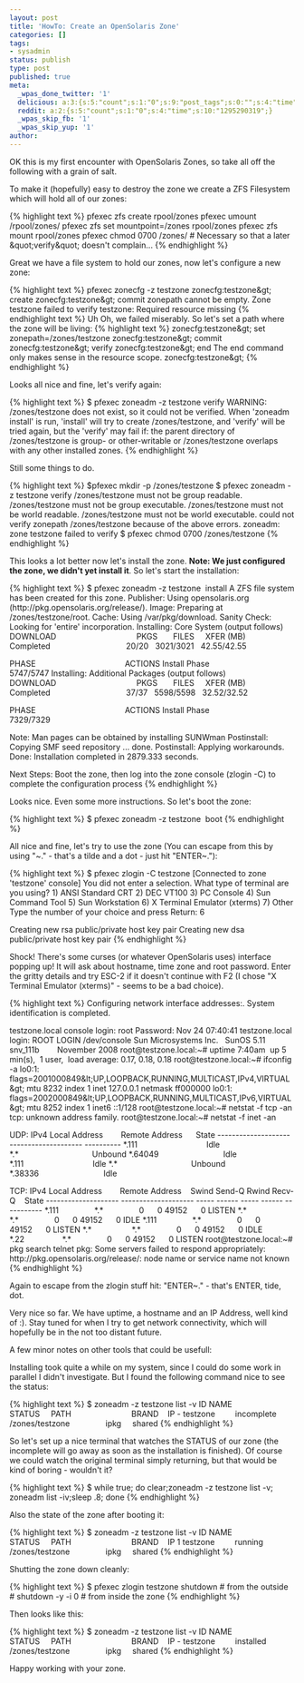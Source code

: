 ```yaml
---
layout: post
title: 'HowTo: Create an OpenSolaris Zone'
categories: []
tags:
- sysadmin
status: publish
type: post
published: true
meta:
  _wpas_done_twitter: '1'
  delicious: a:3:{s:5:"count";s:1:"0";s:9:"post_tags";s:0:"";s:4:"time";s:10:"1270824422";}
  reddit: a:2:{s:5:"count";s:1:"0";s:4:"time";s:10:"1295290319";}
  _wpas_skip_fb: '1'
  _wpas_skip_yup: '1'
author: 
---
```

<p>OK this is my first encounter with OpenSolaris Zones, so take all off the following with a grain of salt.</p>
<p>To make it (hopefully) easy to destroy the zone we create a ZFS Filesystem which will hold all of our zones:</p>
<p>{% highlight text %}
pfexec zfs create rpool/zones
pfexec umount /rpool/zones/
pfexec zfs set mountpoint=/zones rpool/zones
pfexec zfs mount rpool/zones
pfexec chmod 0700 /zones/ # Necessary so that a later &amp;quot;verify&amp;quot; doesn't complain...
{% endhighlight %}</p>
<p>Great we have a file system to hold our zones, now let's configure a new zone:</p>
<p>{% highlight text %}
pfexec zonecfg -z testzone
zonecfg:testzone&amp;gt; create
zonecfg:testzone&amp;gt; commit
zonepath cannot be empty.
Zone testzone failed to verify
testzone: Required resource missing
{% endhighlight text %}
Uh Oh, we failed miserably. So let's set a path where the zone will be living:
{% highlight text %}
zonecfg:testzone&amp;gt; set zonepath=/zones/testzone
zonecfg:testzone&amp;gt; commit
zonecfg:testzone&amp;gt; verify
zonecfg:testzone&amp;gt; end
The end command only makes sense in the resource scope.
zonecfg:testzone&amp;gt;
{% endhighlight %}</p>
<p>Looks all nice and fine, let's verify again:</p>
<p>{% highlight text %}
$ pfexec zoneadm -z testzone verify
WARNING: /zones/testzone does not exist, so it could not be verified.
When 'zoneadm install' is run, 'install' will try to create
/zones/testzone, and 'verify' will be tried again,
but the 'verify' may fail if:
the parent directory of /zones/testzone is group- or other-writable
or
/zones/testzone overlaps with any other installed zones.
{% endhighlight %}</p>
<p>Still some things to do.</p>
<p>{% highlight text %}
$pfexec mkdir -p /zones/testzone
$ pfexec zoneadm -z testzone verify
/zones/testzone must not be group readable.
/zones/testzone must not be group executable.
/zones/testzone must not be world readable.
/zones/testzone must not be world executable.
could not verify zonepath /zones/testzone because of the above errors.
zoneadm: zone testzone failed to verify
$ pfexec chmod 0700 /zones/testzone
{% endhighlight %}</p>
<p>This looks a lot better now let's install the zone. <strong>Note: We just configured the zone, we didn't yet install it</strong>. So let's start the installation:</p>
<p>{% highlight text %}
$ pfexec zoneadm -z testzone  install
A ZFS file system has been created for this zone.
 Publisher: Using opensolaris.org (http://pkg.opensolaris.org/release/).
 Image: Preparing at /zones/testzone/root.
 Cache: Using /var/pkg/download.
Sanity Check: Looking for 'entire' incorporation.
 Installing: Core System (output follows)
DOWNLOAD                                    PKGS       FILES     XFER (MB)
Completed                                  20/20   3021/3021   42.55/42.55</p>
<p>PHASE                                        ACTIONS
Install Phase                              5747/5747
 Installing: Additional Packages (output follows)
DOWNLOAD                                    PKGS       FILES     XFER (MB)
Completed                                  37/37   5598/5598   32.52/32.52</p>
<p>PHASE                                        ACTIONS
Install Phase                              7329/7329</p>
<p> Note: Man pages can be obtained by installing SUNWman
 Postinstall: Copying SMF seed repository ... done.
 Postinstall: Applying workarounds.
 Done: Installation completed in 2879.333 seconds.</p>
<p> Next Steps: Boot the zone, then log into the zone console
 (zlogin -C) to complete the configuration process
{% endhighlight %}</p>
<p>Looks nice. Even some more instructions. So let's boot the zone:</p>
<p>{% highlight text %}
$ pfexec zoneadm -z testzone  boot
{% endhighlight %}</p>
<p>All nice and fine, let's try to use the zone (You can escape from this by using "~." - that's a tilde and a dot - just hit "ENTER~."):</p>
<p>{% highlight text %}
$ pfexec zlogin -C testzone
[Connected to zone 'testzone' console]
You did not enter a selection.
What type of terminal are you using?
 1) ANSI Standard CRT
2) DEC VT100
3) PC Console
4) Sun Command Tool
5) Sun Workstation
6) X Terminal Emulator (xterms)
7) Other
Type the number of your choice and press Return: 6</p>
<p>Creating new rsa public/private host key pair
Creating new dsa public/private host key pair
{% endhighlight %}</p>
<p>Shock! There's some curses (or whatever OpenSolaris uses) interface popping up! It will ask about hostname, time zone and root password. Enter the gritty details and try ESC-2 if it doesn't continue with F2 (I chose "X Terminal Emulator (xterms)" - seems to be a bad choice).</p>
<p>{% highlight text %}
Configuring network interface addresses:.
System identification is completed.</p>
<p>testzone.local console login: root
Password:
Nov 24 07:40:41 testzone.local login: ROOT LOGIN /dev/console
Sun Microsystems Inc.   SunOS 5.11      snv_111b        November 2008
root@testzone.local:~# uptime
 7:40am  up 5 min(s),  1 user,  load average: 0.17, 0.18, 0.18
root@testzone.local:~# ifconfig -a
lo0:1: flags=2001000849&amp;lt;UP,LOOPBACK,RUNNING,MULTICAST,IPv4,VIRTUAL&amp;gt; mtu 8232 index 1
 inet 127.0.0.1 netmask ff000000
lo0:1: flags=2002000849&amp;lt;UP,LOOPBACK,RUNNING,MULTICAST,IPv6,VIRTUAL&amp;gt; mtu 8252 index 1
 inet6 ::1/128
root@testzone.local:~# netstat -f tcp -an
tcp: unknown address family.
root@testzone.local:~# netstat -f inet -an</p>
<p>UDP: IPv4
 Local Address        Remote Address      State
-------------------- -------------------- ----------
 *.111                               Idle
 *.*                                 Unbound
 *.64049                             Idle
 *.111                               Idle
 *.*                                 Unbound
 *.38336                             Idle</p>
<p>TCP: IPv4
 Local Address        Remote Address    Swind Send-Q Rwind Recv-Q    State
-------------------- -------------------- ----- ------ ----- ------ -----------
 *.111                *.*                0      0 49152      0 LISTEN
 *.*                  *.*                0      0 49152      0 IDLE
 *.111                *.*                0      0 49152      0 LISTEN
 *.*                  *.*                0      0 49152      0 IDLE
 *.22                 *.*                0      0 49152      0 LISTEN
root@testzone.local:~# pkg search telnet
pkg: Some servers failed to respond appropriately:
 http://pkg.opensolaris.org/release/: node name or service name not known
{% endhighlight %}</p>
<p>Again to escape from the zlogin stuff hit: "ENTER~." - that's ENTER, tide, dot.</p>
<p>Very nice so far. We have uptime, a hostname and an IP Address, well kind of :). Stay tuned for when I try to get network connectivity, which will hopefully be in the not too distant future.</p>
<p>A few minor notes on other tools that could be usefull:</p>
<p>Installing took quite a while on my system, since I could do some work in parallel I didn't investigate. But I found the following command nice to see the status:</p>
<p>{% highlight text %}
$ zoneadm -z testzone list -v
 ID NAME             STATUS     PATH                           BRAND    IP
 - testzone         incomplete /zones/testzone                ipkg     shared
{% endhighlight %}</p>
<p>So let's set up a nice terminal that watches the STATUS of our zone (the incomplete will go away as soon as the installation is finished). Of course we could watch the original terminal simply returning, but that would be kind of boring - wouldn't it?</p>
<p>{% highlight text %}
$ while true; do clear;zoneadm -z testzone list -v; zoneadm list -iv;sleep .8; done
{% endhighlight %}</p>
<p>Also the state of the zone after booting it:</p>
<p>{% highlight text %}
$ zoneadm -z testzone list -v
ID NAME             STATUS     PATH                           BRAND    IP
1 testzone         running    /zones/testzone                ipkg     shared
{% endhighlight %}</p>
<p>Shutting the zone down cleanly:</p>
<p>{% highlight text %}
$ pfexec zlogin testzone shutdown # from the outside
# shutdown -y -i 0 # from inside the zone
{% endhighlight %}</p>
<p>Then looks like this:</p>
<p>{% highlight text %}
$ zoneadm -z testzone list -v
ID NAME             STATUS     PATH                           BRAND    IP
- testzone         installed  /zones/testzone                ipkg     shared
{% endhighlight %}</p>
<p>Happy working with your zone.</p>
